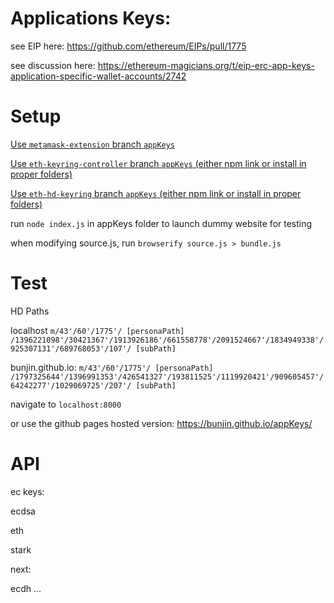 # Applications Keys:

see EIP here:
https://github.com/ethereum/EIPs/pull/1775

see discussion here:
https://ethereum-magicians.org/t/eip-erc-app-keys-application-specific-wallet-accounts/2742

# Setup

[Use `metamask-extension` branch `appKeys`](https://github.com/MetaMask/metamask-extension/tree/appKeys)

[Use `eth-keyring-controller` branch `appKeys` (either npm link or install in proper folders)](https://github.com/MetaMask/KeyringController/tree/appKeys)


[Use `eth-hd-keyring` branch `appKeys` (either npm link or install in proper folders)](https://github.com/MetaMask/eth-hd-keyring/tree/appKeys)

run `node index.js` in appKeys folder to launch dummy website for testing

when modifying source.js, run `browserify source.js > bundle.js`

# Test

HD Paths

localhost
`m/43'/60'/1775'/ [personaPath] /1396221098'/30421367'/1913926186'/661558778'/2091524667'/1834949338'/925307131'/689768053'/107'/ [subPath]`

bunjin.github.io:
`m/43'/60'/1775'/ [personaPath] /1797325644'/1396991353'/426541327'/193811525'/1119920421'/909605457'/64242277'/1029069725'/207'/ [subPath]`

navigate to `localhost:8000`

or use the github pages hosted version:
https://bunjin.github.io/appKeys/



# API

ec keys:

ecdsa

eth

stark

next:

ecdh ...


